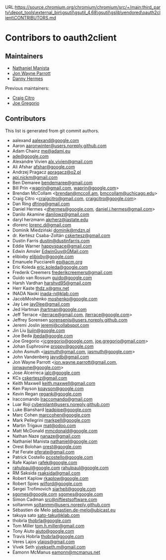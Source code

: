 URL:https://source.chromium.org/chromium/chromium/src/+/main:third_party\depot_tools\external_bin\gsutil\gsutil_4.68\gsutil\gslib\vendored\oauth2client\CONTRIBUTORS.md
# Contribors to oauth2client

## Maintainers

* [Nathaniel Manista](https://github.com/nathanielmanistaatgoogle)
* [Jon Wayne Parrott](https://github.com/jonparrott)
* [Danny Hermes](https://github.com/dhermes)

Previous maintainers:

* [Craig Citro](https://github.com/craigcitro)
* [Joe Gregorio](https://github.com/jcgregorio)

## Contributors

This list is generated from git commit authors.

* aalexand <aalexand@google.com>
* Aaron <aaronwinter@users.noreply.github.com>
* Adam Chainz <me@adamj.eu>
* ade@google.com
* Alexandre Vivien <alx.vivien@gmail.com>
* Ali Afshar <afshar@google.com>
* Andrzej Pragacz <apragacz@o2.pl>
* api.nickm@gmail.com
* Ben Demaree <bendemaree@gmail.com>
* Bill Prin <waprin@gmail.com, waprin@google.com>
* Brendan McCollam <brendan@mccoll.am, bmccollam@uchicago.edu>
* Craig Citro <craigcitro@gmail.com, craigcitro@google.com>
* Dan Ring <dfring@gmail.com>
* Daniel Hermes <dhermes@google.com, daniel.j.hermes@gmail.com>
* Danilo Akamine <danilowz@gmail.com>
* daryl herzmann <akrherz@iastate.edu>
* dlorenc <lorenc.d@gmail.com>
* Dominik Miedziński <dominik@mdzn.pl>
* dr. Kertész Csaba-Zoltán <cskertesz@gmail.com>
* Dustin Farris <dustin@dustinfarris.com>
* Eddie Warner <happyspace@gmail.com>
* Edwin Amsler <EdwinGuy@GMail.com>
* elibixby <elibixby@google.com>
* Emanuele Pucciarelli <ep@acm.org>
* Eric Koleda <eric.koleda@google.com>
* Frederik Creemers <frederikcreemers@gmail.com>
* Guido van Rossum <guido@google.com>
* Harsh Vardhan <harshvd95@gmail.com>
* Herr Kaste <thdz.x@gmx.net>
* INADA Naoki <inada-n@klab.com>
* JacobMoshenko <moshenko@google.com>
* Jay Lee <jay0lee@gmail.com>
* Jed Hartman <jhartman@google.com>
* Jeff Terrace <jterrace@gmail.com, jterrace@google.com>
* Jeffrey Sorensen <sorensenjs@users.noreply.github.com>
* Jeremi Joslin <jeremi@collabspot.com>
* Jin Liu <liujin@google.com>
* Joe Beda <jbeda@google.com>
* Joe Gregorio <jcgregorio@google.com, joe.gregorio@gmail.com>
* Johan Euphrosine <proppy@google.com>
* John Asmuth <jasmuth@gmail.com, jasmuth@google.com>
* John Vandenberg <jayvdb@gmail.com>
* Jon Wayne Parrott <jon.wayne.parrott@gmail.com, jonwayne@google.com>
* Jose Alcerreca <jalc@google.com>
* KCs <cskertesz@gmail.com>
* Keith Maxwell <keith.maxwell@gmail.com>
* Ken Payson <kpayson@google.com>
* Kevin Regan <regank@google.com>
* lraccomando <lraccomando@gmail.com>
* Luar Roji <cyberplant@users.noreply.github.com>
* Luke Blanshard <leadpipe@google.com>
* Marc Cohen <marccohen@google.com>
* Mark Pellegrini <markpell@google.com>
* Martin Trigaux <mat@odoo.com>
* Matt McDonald <mmcdonald@google.com>
* Nathan Naze <nanaze@gmail.com>
* Nathaniel Manista <nathaniel@google.com>
* Orest Bolohan <orest@google.com>
* Pat Ferate <pferate@gmail.com>
* Patrick Costello <pcostello@google.com>
* Rafe Kaplan <rafek@google.com>
* rahulpaul@google.com <rahulpaul@google.com>
* RM Saksida <rsaksida@gmail.com>
* Robert Kaplow <rkaplow@google.com>
* Robert Spies <wilford@google.com>
* Sergei Trofimovich <siarheit@google.com>
* sgomes@google.com <sgomes@google.com>
* Simon Cadman <src@niftiestsoftware.com>
* soltanmm <soltanmm@users.noreply.github.com>
* Sébastien de Melo <sebastien.de-melo@ubicast.eu>
* takuya sato <sato-taku@klab.com>
* thobrla <thobrla@google.com>
* Tom Miller <tom.h.miller@gmail.com>
* Tony Aiuto <aiuto@google.com>
* Travis Hobrla <thobrla@google.com>
* Veres Lajos <vlajos@gmail.com>
* Vivek Seth <vivekseth.m@gmail.com>
* Éamonn McManus <eamonn@mcmanus.net>
